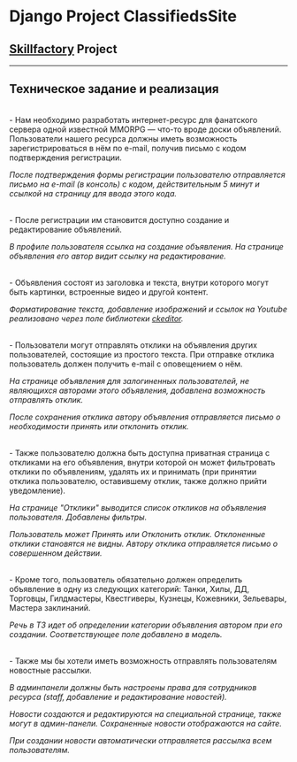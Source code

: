 # Django Project ClassifiedsSite
## [Skillfactory](https://skillfactory.ru) Project

<hr>
<p> </p>

## Техническое задание и реализация  
<br>
- Нам необходимо разработать интернет-ресурс для фанатского сервера одной известной MMORPG — что-то вроде доски объявлений. Пользователи нашего ресурса должны иметь возможность зарегистрироваться в нём по e-mail, получив письмо с кодом подтверждения регистрации.

*После подтверждения формы регистрации пользователю отправляется письмо на e-mail (в консоль) с кодом, действительным 5 минут и ссылкой на страницу для ввода этого кода.*

<br>
- После регистрации им становится доступно создание и редактирование объявлений.

*В профиле пользователя ссылка на создание объявления. На странице объявления его автор видит ссылку на редактирование.*

<br>
- Объявления состоят из заголовка и текста, внутри которого могут быть картинки, встроенные видео и другой контент.

*Форматирование текста, добавление изображений и ссылок на Youtube реализовано через поле библиотеки [ckeditor](https://django-ckeditor.readthedocs.io/en/latest/#).*

<br>
- Пользователи могут отправлять отклики на объявления других пользователей, состоящие из простого текста. При отправке отклика пользователь должен получить e-mail с оповещением о нём.

*На странице объявления для залогиненных пользователей, не являющихся авторами этого объявления, добавлена возможность отправлять отклик.*

*После сохранения отклика автору объявления отправляется письмо о необходимости принять или отклонить отклик.*

<br>
- Также пользователю должна быть доступна приватная страница с откликами на его объявления, внутри которой он может фильтровать отклики по объявлениям, удалять их и принимать (при принятии отклика пользователю, оставившему отклик, также должно прийти уведомление).

*На странице "Отклики" выводится список откликов на объявления пользователя. Добавлены фильтры.*

*Пользователь может Принять или Отклонить отклик. Отклоненные отклики становятся не видны. Автору отклика отправляется письмо о совершенном действии.*

<br>
- Кроме того, пользователь обязательно должен определить объявление в одну из следующих категорий: Танки, Хилы, ДД, Торговцы, Гилдмастеры, Квестгиверы, Кузнецы, Кожевники, Зельевары, Мастера заклинаний.

*Речь в ТЗ идет об определении категории объявления автором при его создании. Соответствующее поле добавлено в модель.*

<br>
- Также мы бы хотели иметь возможность отправлять пользователям новостные рассылки.

*В админпанели должны быть настроены права для сотрудников ресурса (staff, добавление и редактирование новостей).*

*Новости создаются и редактируются на специальной странице, также могут в админ-панели. Сохраненные новости отображаются на сайте.*

*При создании новости автоматически отправляется рассылка всем пользователям.*

